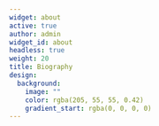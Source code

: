 ```yaml
---
widget: about
active: true
author: admin
widget_id: about
headless: true
weight: 20
title: Biography
design:
  background:
    image: ""
    color: rgba(205, 55, 55, 0.42)
    gradient_start: rgba(0, 0, 0, 0)
---
```

